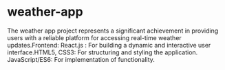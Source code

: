 # weather-app
The weather app project represents a significant achievement in providing users with a reliable platform for accessing real-time weather updates.Frontend: React.js : For building a dynamic and interactive user interface.HTML5, CSS3: For structuring and styling the application. JavaScript/ES6: For implementation of functionality.
